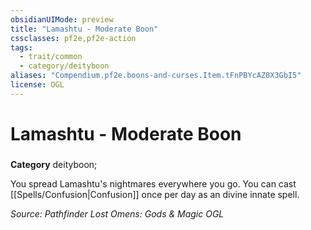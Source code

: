 ```yaml
---
obsidianUIMode: preview
title: "Lamashtu - Moderate Boon"
cssclasses: pf2e,pf2e-action
tags:
  - trait/common
  - category/deityboon
aliases: "Compendium.pf2e.boons-and-curses.Item.tFnPBYcAZ0X3GbI5"
license: OGL
---
```

# Lamashtu - Moderate Boon

### 

**Category** deityboon; 




You spread Lamashtu's nightmares everywhere you go. You can cast [[Spells/Confusion|Confusion]] once per day as an divine innate spell.

*Source: Pathfinder Lost Omens: Gods & Magic*
*OGL*